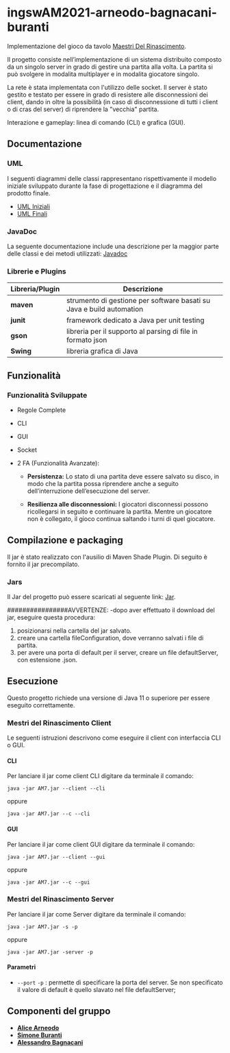 # ingswAM2021-arneodo-bagnacani-buranti

Implementazione del gioco da tavolo [Maestri Del Rinascimento](http://www.craniocreations.it/prodotto/masters-of-renaissance/).

Il progetto consiste nell’implementazione di un sistema distribuito composto da un singolo server in grado di gestire una partita alla volta.
La partita si può svolgere in modalita multiplayer e in modalita giocatore singolo.

La rete è stata implementata con l'utilizzo delle socket.
Il server è stato gestito e testato per essere in grado di resistere alle disconnessioni dei client, dando in oltre la possibilità 
(in caso di disconnessione di tutti i client o di cras del server) di riprendere la "vecchia" partita.

Interazione e gameplay: linea di comando (CLI) e grafica (GUI).

## Documentazione

### UML
I seguenti diagrammi delle classi rappresentano rispettivamente il modello iniziale sviluppato durante la fase di progettazione e il diagramma del prodotto finale.
- [UML Iniziali](https://github.com/SimoneBuranti/ingswAM2021-arneodo-bagnacani-buranti/blob/master/initialUML.pdf)
- [UML Finali](https://github.com/SimoneBuranti/ingswAM2021-arneodo-bagnacani-buranti/blob/master/finalUML.pdf)

### JavaDoc
La seguente documentazione include una descrizione per la maggior parte delle classi e dei metodi utilizzati:
[Javadoc](https://github.com/SimoneBuranti/ingswAM2021-arneodo-bagnacani-buranti/tree/master/JAVADOC)


### Librerie e Plugins
|Libreria/Plugin|Descrizione|
|---------------|-----------|
|__maven__|strumento di gestione per software basati su Java e build automation|
|__junit__|framework dedicato a Java per unit testing|
|__gson__|libreria per il supporto al parsing di file in formato json|
|__Swing__|libreria grafica di Java|


## Funzionalità
### Funzionalità Sviluppate
- Regole Complete
- CLI

- GUI

- Socket

- 2 FA (Funzionalità Avanzate):
    - __Persistenza:__ Lo stato di una partita deve essere salvato su disco, 
    in modo che la partita possa riprendere anche a seguito dell’interruzione dell’esecuzione del server.
    
    - __Resilienza alle disconnessioni:__ I giocatori disconnessi possono ricollegarsi in seguito e continuare la partita. 
    Mentre un giocatore non è collegato, il gioco continua saltando i turni di quel giocatore.


## Compilazione e packaging
Il jar è stato realizzato con l'ausilio di Maven Shade Plugin.
Di seguito è fornito il jar precompilato.

### Jars
Il Jar del progetto può essere scaricati al seguente link: [Jar]().

################AVVERTENZE:
-dopo aver effettuato il download del jar, eseguire questa procedura:
1) posizionarsi nella cartella del jar salvato.
2) creare una cartella fileConfiguration, dove verranno salvati i file di partita.
3) per avere una porta di default per il server, creare un file defaultServer, con estensione .json.


## Esecuzione
Questo progetto richiede una versione di Java 11 o superiore per essere eseguito correttamente.

### Mestri del Rinascimento Client
Le seguenti istruzioni descrivono come eseguire il client con interfaccia CLI o GUI.

#### CLI
Per lanciare il jar come client CLI digitare da terminale il comando:
```
java -jar AM7.jar --client --cli

```
oppure

```
java -jar AM7.jar --c --cli

```

#### GUI
Per lanciare il jar come client GUI digitare da terminale il comando:

```
java -jar AM7.jar --client --gui

```
oppure

```
java -jar AM7.jar --c --gui

```

### Mestri del Rinascimento Server
Per lanciare il jar come Server digitare da terminale il comando:
```
java -jar AM7.jar -s -p   

```
oppure

```
java -jar AM7.jar -server -p   

```
#### Parametri
- `--port` `-p` : permette di specificare la porta del server. Se non specificato il valore di default è quello slavato nel file defaultServer;

## Componenti del gruppo
- [__Alice Arneodo__]()
- [__Simone Buranti__]()
- [__Alessandro Bagnacani__]()
